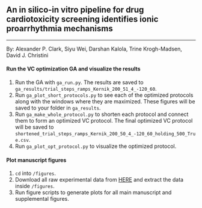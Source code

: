 ## An in silico-in vitro pipeline for drug cardiotoxicity screening identifies ionic proarrhythmia mechanisms

---

By: Alexander P. Clark, Siyu Wei, Darshan Kalola, Trine Krogh-Madsen, David J. Christini

#### Run the VC optimization GA and visualize the results
1. Run the GA with `ga_run.py`. The results are saved to `ga_results/trial_steps_ramps_Kernik_200_51_4_-120_60`.
2. Run `ga_plot_short_protocols.py` to see each of the optimized protocols along with the windows where they are maximized. These figures will be saved to your folder in `ga_results`.
3. Run `ga_make_whole_protocol.py` to shorten each protocol and connect them to form an optimized VC protocol. The final optimized VC protocol will be saved to `shortened_trial_steps_ramps_Kernik_200_50_4_-120_60_holding_500_True.csv`.
4. Run `ga_plot_opt_protocol.py` to visualize the optimized protocol.

#### Plot manuscript figures

1. `cd` into `/figures`. 
2. Download all raw experimental data from [HERE](www.FILLTHISIN.com) and extract the data inside `/figures`.
3. Run figure scripts to generate plots for all main manuscript and supplemental figures.
